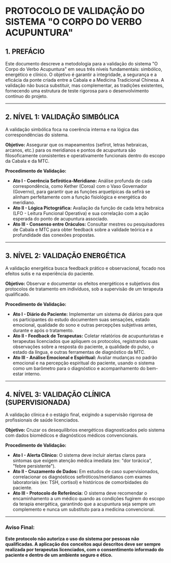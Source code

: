 # PROTOCOLO DE VALIDAÇÃO DO SISTEMA "O CORPO DO VERBO ACUPUNTURA"

## 1. PREFÁCIO

Este documento descreve a metodologia para a validação do sistema "O Corpo do Verbo Acupuntura" em seus três níveis fundamentais: simbólico, energético e clínico. O objetivo é garantir a integridade, a segurança e a eficácia da ponte criada entre a Cabala e a Medicina Tradicional Chinesa. A validação não busca substituir, mas complementar, as tradições existentes, fornecendo uma estrutura de teste rigorosa para o desenvolvimento contínuo do projeto.

---

## 2. NÍVEL 1: VALIDAÇÃO SIMBÓLICA

A validação simbólica foca na coerência interna e na lógica das correspondências do sistema.

**Objetivo:** Assegurar que os mapeamentos (sefirot, letras hebraicas, arcanos, etc.) para os meridianos e pontos de acupuntura são filosoficamente consistentes e operativamente funcionais dentro do escopo da Cabala e da MTC.

**Procedimento de Validação:**
-   **Ato I - Coerência Sefirótica-Meridiano:** Análise profunda de cada correspondência, como Kether (Coroa) com o Vaso Governador (Governo), para garantir que as funções arquetípicas da sefirá se alinham perfeitamente com a função fisiológica e energética do meridiano.
-   **Ato II - Lógica Pictográfica:** Avaliação da função de cada letra hebraica (LFO - Leitura Funcional Operativa) e sua correlação com a ação esperada do ponto de acupuntura associado.
-   **Ato III - Consenso entre Oráculos:** Consultar mestres ou pesquisadores de Cabala e MTC para obter feedback sobre a validade teórica e a profundidade das conexões propostas.

---

## 3. NÍVEL 2: VALIDAÇÃO ENERGÉTICA

A validação energética busca feedback prático e observacional, focado nos efeitos sutis e na experiência do paciente.

**Objetivo:** Observar e documentar os efeitos energéticos e subjetivos dos protocolos de tratamento em indivíduos, sob a supervisão de um terapeuta qualificado.

**Procedimento de Validação:**
-   **Ato I - Diário do Paciente:** Implementar um sistema de diários para que os participantes do estudo documentem suas sensações, estado emocional, qualidade do sono e outras percepções subjetivas antes, durante e após o tratamento.
-   **Ato II - Feedback de Terapeutas:** Coletar relatórios de acupunturistas e terapeutas licenciados que apliquem os protocolos, registrando suas observações sobre a resposta do paciente, a qualidade do pulso, o estado da língua, e outras ferramentas de diagnóstico da MTC.
-   **Ato III - Análise Emocional e Espiritual:** Avaliar mudanças no padrão emocional e na percepção espiritual do paciente, usando o sistema como um barômetro para o diagnóstico e acompanhamento do bem-estar interno.

---

## 4. NÍVEL 3: VALIDAÇÃO CLÍNICA (SUPERVISIONADA)

A validação clínica é o estágio final, exigindo a supervisão rigorosa de profissionais de saúde licenciados.

**Objetivo:** Cruzar os desequilíbrios energéticos diagnosticados pelo sistema com dados biomédicos e diagnósticos médicos convencionais.

**Procedimento de Validação:**
-   **Ato I - Alerta Clínico:** O sistema deve incluir alertas claros para sintomas que exigem atenção médica imediata (ex: "dor torácica", "febre persistente").
-   **Ato II - Cruzamento de Dados:** Em estudos de caso supervisionados, correlacionar os diagnósticos sefiróticos/meridianos com exames laboratoriais (ex: TSH, cortisol) e históricos de comorbidades do paciente.
-   **Ato III - Protocolo de Referência:** O sistema deve recomendar o encaminhamento a um médico quando as condições fugirem do escopo da terapia energética, garantindo que a acupuntura seja sempre um complemento e nunca um substituto para a medicina convencional.

---

### **Aviso Final:**

**Este protocolo não autoriza o uso do sistema por pessoas não qualificadas. A aplicação dos conceitos aqui descritos deve ser sempre realizada por terapeutas licenciados, com o consentimento informado do paciente e dentro de um ambiente seguro e ético.**
